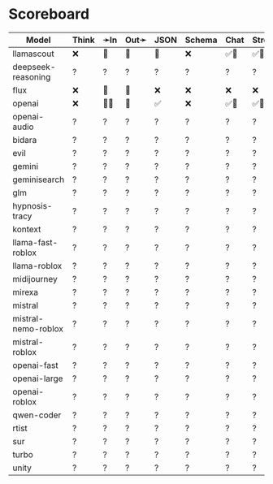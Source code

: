 # Scoreboard

| Model               | Think | ➛In   | Out➛   | JSON | Schema | Chat | Stream | Tool | Batch | Seed | File | Cite | Probs | Limits |
| ------------------- | ----- | ----- | ------ | ---- | ------ | ---- | ------ | ---- | ----- | ---- | ---- | ---- | ----- | ------ |
| llamascout          | ❌    | 💬    | 💬     | 🤪   | ❌     | ✅🤪 | ✅🤪   | ✅💥 | ❌    | ✅   | ❌   | ❌   | ❌    | ❌     |
| deepseek-reasoning  | ?     | ?     | ?      | ?    | ?      | ?    | ?      | ?    | ?     | ?    | ?    | ?    | ?     | ?      |
| flux                | ❌    | 💬    | 📸     | ❌   | ❌     | ❌   | ❌     | ❌   | ❌    | ✅   | ❌   | ❌   | ❌    | ❌     |
| openai              | ❌    | 💬📸  | 💬     | ✅   | ❌     | ✅🤪 | ✅💸🤪 | ✅🧐 | ❌    | ✅   | ❌   | ❌   | ❌    | ❌     |
| openai-audio        | ?     | ?     | ?      | ?    | ?      | ?    | ?      | ?    | ?     | ?    | ?    | ?    | ?     | ?      |
| bidara              | ?     | ?     | ?      | ?    | ?      | ?    | ?      | ?    | ?     | ?    | ?    | ?    | ?     | ?      |
| evil                | ?     | ?     | ?      | ?    | ?      | ?    | ?      | ?    | ?     | ?    | ?    | ?    | ?     | ?      |
| gemini              | ?     | ?     | ?      | ?    | ?      | ?    | ?      | ?    | ?     | ?    | ?    | ?    | ?     | ?      |
| geminisearch        | ?     | ?     | ?      | ?    | ?      | ?    | ?      | ?    | ?     | ?    | ?    | ?    | ?     | ?      |
| glm                 | ?     | ?     | ?      | ?    | ?      | ?    | ?      | ?    | ?     | ?    | ?    | ?    | ?     | ?      |
| hypnosis-tracy      | ?     | ?     | ?      | ?    | ?      | ?    | ?      | ?    | ?     | ?    | ?    | ?    | ?     | ?      |
| kontext             | ?     | ?     | ?      | ?    | ?      | ?    | ?      | ?    | ?     | ?    | ?    | ?    | ?     | ?      |
| llama-fast-roblox   | ?     | ?     | ?      | ?    | ?      | ?    | ?      | ?    | ?     | ?    | ?    | ?    | ?     | ?      |
| llama-roblox        | ?     | ?     | ?      | ?    | ?      | ?    | ?      | ?    | ?     | ?    | ?    | ?    | ?     | ?      |
| midijourney         | ?     | ?     | ?      | ?    | ?      | ?    | ?      | ?    | ?     | ?    | ?    | ?    | ?     | ?      |
| mirexa              | ?     | ?     | ?      | ?    | ?      | ?    | ?      | ?    | ?     | ?    | ?    | ?    | ?     | ?      |
| mistral             | ?     | ?     | ?      | ?    | ?      | ?    | ?      | ?    | ?     | ?    | ?    | ?    | ?     | ?      |
| mistral-nemo-roblox | ?     | ?     | ?      | ?    | ?      | ?    | ?      | ?    | ?     | ?    | ?    | ?    | ?     | ?      |
| mistral-roblox      | ?     | ?     | ?      | ?    | ?      | ?    | ?      | ?    | ?     | ?    | ?    | ?    | ?     | ?      |
| openai-fast         | ?     | ?     | ?      | ?    | ?      | ?    | ?      | ?    | ?     | ?    | ?    | ?    | ?     | ?      |
| openai-large        | ?     | ?     | ?      | ?    | ?      | ?    | ?      | ?    | ?     | ?    | ?    | ?    | ?     | ?      |
| openai-roblox       | ?     | ?     | ?      | ?    | ?      | ?    | ?      | ?    | ?     | ?    | ?    | ?    | ?     | ?      |
| qwen-coder          | ?     | ?     | ?      | ?    | ?      | ?    | ?      | ?    | ?     | ?    | ?    | ?    | ?     | ?      |
| rtist               | ?     | ?     | ?      | ?    | ?      | ?    | ?      | ?    | ?     | ?    | ?    | ?    | ?     | ?      |
| sur                 | ?     | ?     | ?      | ?    | ?      | ?    | ?      | ?    | ?     | ?    | ?    | ?    | ?     | ?      |
| turbo               | ?     | ?     | ?      | ?    | ?      | ?    | ?      | ?    | ?     | ?    | ?    | ?    | ?     | ?      |
| unity               | ?     | ?     | ?      | ?    | ?      | ?    | ?      | ?    | ?     | ?    | ?    | ?    | ?     | ?      |
